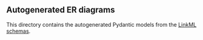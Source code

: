 ## Autogenerated ER diagrams

This directory contains the autogenerated Pydantic models from the [LinkML schemas](../linkml-schema).
